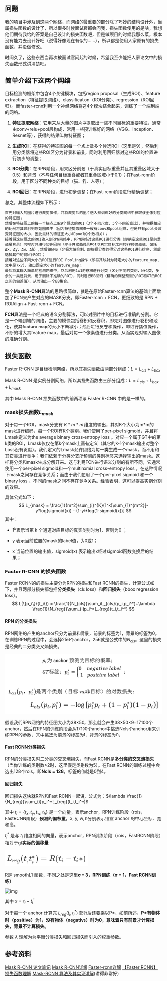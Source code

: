 ## 问题

我的项目中涉及到这两个网络，而网络的最重要的部分除了巧妙的结构设计外，当属损失函数的设计了，所以很多时候面试官都会问我，损失函数使用的是啥，我想他们期待我给的答案是自己设计的损失函数吧，但是做项目的时候我那么菜，根本没有能力去设计好吧（说得好像现在有似的……），所以都是使用人家原有的损失函数，并没做修改。

时间久了，这些东西当再次被面试官问起的时候，希望我至少能把人家论文中的损失函数形式讲清楚吧。

## 简单介绍下这两个网络

目标检测的框架中包含4个关键模块，包括region proposal（生成ROI）、feature extraction（特征提取网络）、classification（ROI分类）、regression（ROI回归）。而faster-rcnn利用一个神经网络将这4个模块结合起来，训练了一个端到端的网络。

1. **特征提取网络**：它用来从大量的图片中提取出一些不同目标的重要特征，通常由conv+relu+pool层构成，常用一些预训练好的网络（VGG、Inception、Resnet等），获得的结果叫做特征图；

2. **生成ROI**：在获得的特征图的每一个点上做多个候选ROI（这里是9），然后利用分类器将这些ROI区分为背景和前景，同时利用回归器对这些ROI的位置进行初步的调整；

3. **ROI分类**：在RPN阶段，用来区分前景（于真实目标重叠并且其重叠区域大于0.5）和背景（不与任何目标重叠或者其重叠区域小于0.1）；在Fast-rcnn阶段，用于区分不同种类的目标（猫、狗、人等）；

4. **ROI回归**：在RPN阶段，进行初步调整；在Fast-rcnn阶段进行精确调整；

总之，其整体流程如下所示：

    首先对输入的图片进行裁剪操作，并将裁剪后的图片送入预训练好的分类网络中获取该图像对应的特征图；
    然后在特征图上的每一个锚点上取9个候选的ROI（3个不同尺度，3个不同长宽比），并根据相应的比例将其映射到原始图像中（因为特征提取网络一般有conv和pool组成，但是只有pool会改变特征图的大小，因此最终的特征图大小和pool的个数相关）；
    接着将这些候选的ROI输入到RPN网络中，RPN网络对这些ROI进行分类（即确定这些ROI是前景还是背景）同时对其进行初步回归（即计算这些前景ROI与真实目标之间的BB的偏差值，包括Δx、Δy、Δw、Δh）,然后做NMS（非极大值抑制，即根据分类的得分对这些ROI进行排序，然后选择其中的前N个ROI）；
    接着对这些不同大小的ROI进行ROI Pooling操作（即将其映射为特定大小的feature_map,文中是7x7），输出固定大小的feature_map；
    最后将其输入简单的检测网络中，然后利用1x1的卷积进行分类（区分不同的类别，N+1类，多余的一类是背景，用于删除不准确的ROI），同时进行BB回归（精确的调整预测的ROI和GT的ROI之间的偏差值），从而输出一个BB集合。 
整个**Mask R-CNN**算法的思路很简单，就是在原始Faster-rcnn算法的基础上面增加了FCN来产生对应的MASK分支。即Faster-rcnn + FCN，更细致的是 RPN + ROIAlign + Fast-rcnn + FCN。

**FCN**算法是一个经典的语义分割算法，可以对图片中的目标进行准确的分割。它是一个端到端的网络，主要的模快包括卷积和反卷积，即先对图像进行卷积和池化，使其feature map的大小不断减小；然后进行反卷积操作，即进行插值操作，不断的增大其feature map，最后对每一个像素值进行分类。从而实现对输入图像的准确分割。

## 损失函数

Faster R-CNN 是目标检测网络，所以其损失函数由两部分组成：$L = L_{cls} + L_{box}$

Mask R-CNN 是实例分割网络，所以其损失函数由三部分组成：$L = L_{cls} + L_{box}+L_{mask}$

其中 Mask R-CNN 损失函数中的前两项与 Faster R-CNN 中的是一样的。

### mask损失函数$L_{mask}$

对于每一个ROI，mask分支有 $K*m*m$ 维度的输出，其对K个大小为m*m的mask进行编码，每一个ROI有K个类别。我们使用了per-pixel sigmoid，并且将Lmask定义为the average binary cross-entropy loss 。对应一个属于GT中的第k类的ROI，Lmask仅仅在第k个mask上面有定义（其它的k-1个mask输出对整个Loss没有贡献）。我们定义的Lmask允许网络为每一类生成一个mask，而不用和其它类进行竞争；我们依赖于分类分支所预测的类别标签来选择输出的mask。这样将分类和mask生成分解开来。这与利用FCN进行语义分割的有所不同，它通常使用一个per-pixel sigmoid和一个multinomial cross-entropy loss ，在这种情况下mask之间存在竞争关系；而由于我们使用了一个per-pixel sigmoid 和一个binary loss ，不同的mask之间不存在竞争关系。经验表明，这可以提高实例分割的效果。

具体公式如下：
$$
L_{mask} = \frac{1}{m^2}\sum_{i}^{K}(1^k)\sum_{1}^{m^2}[-y*log(sigmoid(x)) - (1-y)*log(1-sigmoid(x))]
$$
其中：

- $1^k$表示当第 k 个通道对应目标的真实类别时为1，否则为0 ；

* y 表示当前位置的mask的label值，为0或1；

* x 当前位置的输出值，sigmoid(x) 表示输出x经过sigmoid函数变换后的结果；

### Faster R-CNN 的损失函数

Faster RCNN的的损失主要分为RPN的损失和Fast RCNN的损失，计算公式如下，并且两部分损失都包括**分类损失**（cls loss）和**回归损失**（bbox regression loss）。
$$
L(\{p_i\}\{t_i\}) = \frac{1}{N_{cls}}\sum_iL_{cls}(p_i,p_i^*)+\lambda \frac{1}{N_{reg}}\sum_{i}p_i^*L_{reg}(t_i,t_i^*)
$$

#### RPN 的分类损失

RPN网络的产生的anchor只分为前景和背景，前景的标签为1，背景的标签为0。在训练RPN的过程中，会选择256个anchor，256就是公式中的$N_{cls}$。这里的损失是经典的二分类交叉熵损失。

![](https://raw.githubusercontent.com/xn1997/picgo/master/FQKfa5hwI3Y4zDg.png)

假设我们RPN网络的特征图大小为38×50，那么就会产生38×50×9=17100个anchor，然后在RPN的训练阶段会从17100个anchor中挑选Ncls个anchor用来训练RPN的参数，其中挑选为前景的标签为1，背景的标签为0。

#### Fast RCNN分类损失

RPN的分类损失时二分类的交叉熵损失，而Fast RCNN是**多分类的交叉熵损失**（当你训练的类别数>2时，这里假定类别数为5）。在Fast RCNN的训练过程中会选出128个rois，即**Ncls = 128**，标签的值就是0到4。

#### 回归损失

回归损失这块就RPN和Fast RCNN一起讲，公式为：$\lambda \frac{1}{N_{reg}}\sum_{i}p_i^*L_{reg}(t_i,t_i^*)$

其中 $t_i=\{t_x,t_y,t_w,t_h\}$ 是一个向量，表示anchor，RPN训练阶段（rois，FastRCNN阶段）**预测的偏移量**，x, y, w, h分别表示锚盒 anchor 的中心坐标、宽和高。

$t_i^*$ 是与 $t_i$ 维度相同的向量，表示anchor，RPN训练阶段（rois，FastRCNN阶段）相对于gt**实际的偏移量**

![img](https://raw.githubusercontent.com/xn1997/picgo/master/ULwRnE6qFXCgZ2j.png)

R是 smoothL1 函数，不同之处是这里**σ = 3，RPN训练（σ = 1，Fast RCNN训练）**

![img](https://img-blog.csdnimg.cn/20181212134143118.png)

其中 $x=t_i - t_i^*$ 

对于每一个 anchor 计算完 $L_{reg}(t_i,t_i^*)$ 部分后还要乘以P*，如前所述，**P\*有物体时（positive）为1，没有物体（negative）时为0，意味着只有前景才计算损失，背景不计算损失。**

参数 $\lambda$ 理解为为平衡分类损失和回归损失而引入的权重参数。

## 参考资料

[Mask R-CNN 论文笔记](https://blog.csdn.net/JerryZhang__/article/details/88385290)
[Mask R-CNN详解](https://blog.csdn.net/WZZ18191171661/article/details/79453780)
[Faster-rcnn详解](https://blog.csdn.net/WZZ18191171661/article/details/79439212)
[【Faster RCNN】损失函数理解](https://blog.csdn.net/Mr_health/article/details/84970776)
[Mask-RCNN 算法及其实现详解](https://blog.csdn.net/remanented/article/details/79564045)(讲得非常好)

